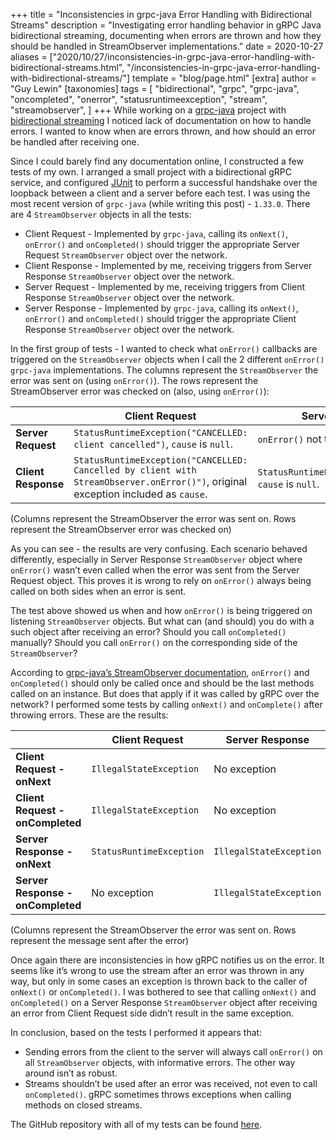 +++
title = "Inconsistencies in grpc-java Error Handling with Bidirectional Streams"
description = "Investigating error handling behavior in gRPC Java bidirectional streaming, documenting when errors are thrown and how they should be handled in StreamObserver implementations."
date = 2020-10-27
aliases = ["2020/10/27/inconsistencies-in-grpc-java-error-handling-with-bidirectional-streams.html", "/inconsistencies-in-grpc-java-error-handling-with-bidirectional-streams/"]
template = "blog/page.html"
[extra]
author = "Guy Lewin"
[taxonomies]
tags = [
  "bidirectional",
  "grpc",
  "grpc-java",
  "oncompleted",
  "onerror",
  "statusruntimeexception",
  "stream",
  "streamobserver",
]
+++
While working on a [grpc-java](https://github.com/grpc/grpc-java) project with [bidirectional streaming](https://grpc.io/docs/languages/java/basics/#bidirectional-streaming-rpc) I noticed lack of documentation on how to handle errors. I wanted to know when are errors thrown, and how should an error be handled after receiving one.

Since I could barely find any documentation online, I constructed a few tests of my own. I arranged a small project with a bidirectional gRPC service, and configured [JUnit](https://junit.org/) to perform a successful handshake over the loopback between a client and a server before each test. I was using the most recent version of `grpc-java` (while writing this post) - `1.33.0`. There are 4 `StreamObserver` objects in all the tests:

- Client Request - Implemented by `grpc-java`, calling its `onNext()`, `onError()` and `onCompleted()` should trigger the appropriate Server Request `StreamObserver` object over the network.
- Client Response - Implemented by me, receiving triggers from Server Response `StreamObserver` object over the network.
- Server Request - Implemented by me, receiving triggers from Client Response `StreamObserver` object over the network.
- Server Response - Implemented by `grpc-java`, calling its `onNext()`, `onError()` and `onCompleted()` should trigger the appropriate Client Response `StreamObserver` object over the network.

In the first group of tests - I wanted to check what `onError()` callbacks are triggered on the `StreamObserver` objects when I call the 2 different `onError()` `grpc-java` implementations. The columns represent the `StreamObserver` the error was sent on (using `onError()`). The rows represent the StreamObserver error was checked on (also, using `onError()`):

|  | **Client Request** | **Server Response** |
|---|---|---|
| **Server Request** | `StatusRuntimeException("CANCELLED: client cancelled")`, `cause` is `null`. | `onError()` not triggered |
| **Client Response** | `StatusRuntimeException("CANCELLED: Cancelled by client with StreamObserver.onError()")`, original exception included as `cause`. | `StatusRuntimeException("UNKNOWN")`, `cause` is `null`. |

(Columns represent the StreamObserver the error was sent on. Rows represent the StreamObserver error was checked on)

As you can see - the results are very confusing. Each scenario behaved differently, especially in Server Response `StreamObserver` object where `onError()` wasn’t even called when the error was sent from the Server Request object. This proves it is wrong to rely on `onError()` always being called on both sides when an error is sent.

The test above showed us when and how `onError()` is being triggered on listening `StreamObserver` objects. But what can (and should) you do with a such object after receiving an error? Should you call `onCompleted()` manually? Should you call `onError()` on the corresponding side of the `StreamObserver`?

According to [grpc-java’s StreamObserver documentation](https://grpc.github.io/grpc-java/javadoc/io/grpc/stub/StreamObserver.html), `onError()` and `onCompleted()` should only be called once and should be the last methods called on an instance. But does that apply if it was called by gRPC over the network? I performed some tests by calling `onNext()` and `onComplete()` after throwing errors. These are the results:

|  | **Client Request** | **Server Response** |
|---|---|---|
| **Client Request - onNext** | `IllegalStateException` | No exception |
| **Client Request - onCompleted** | `IllegalStateException` | No exception |
| **Server Response - onNext** | `StatusRuntimeException` | `IllegalStateException` |
| **Server Response - onCompleted** | No exception | `IllegalStateException` |

(Columns represent the StreamObserver the error was sent on. Rows represent the message sent after the error)

Once again there are inconsistencies in how gRPC notifies us on the error. It seems like it’s wrong to use the stream after an error was thrown in any way, but only in some cases an exception is thrown back to the caller of `onNext()` or `onCompleted()`. I was bothered to see that calling `onNext()` and `onCompleted()` on a Server Response `StreamObserver` object after receiving an error from Client Request side didn’t result in the same exception.

In conclusion, based on the tests I performed it appears that:

- Sending errors from the client to the server will always call `onError()` on all `StreamObserver` objects, with informative errors. The other way around isn’t as robust.
- Streams shouldn’t be used after an error was received, not even to call `onCompleted()`. gRPC sometimes throws exceptions when calling methods on closed streams.

The GitHub repository with all of my tests can be found [here](https://github.com/GuyLewin/grpc-bidirectional-streaming-error-handling).
